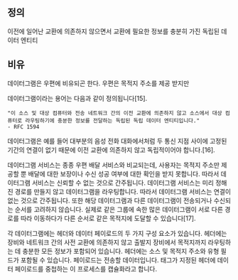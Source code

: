 
## 정의
이전에 일어난 교환에 의존하지 않으면서 교환에 필요한 정보를 충분히 가진 독립된 데이터 엔티티

## 비유
데이터그램은 우편에 비유되곤 한다. 우편은 목적지 주소를 제공 받지만 


데이터그램이라는 용어는 다음과 같이 정의됩니다[15].

    "이 소스 및 대상 컴퓨터와 전송 네트워크 간의 이전 교환에 의존하지 않고 소스에서 대상 컴퓨터로 라우팅하기에 충분한 정보를 전달하는 독립된 독립 데이터 엔티티입니다."
    - RFC 1594

데이터그램은 예를 들어 대부분의 음성 전화 대화에서처럼 두 통신 지점 사이에 고정된 기간의 연결이 없기 때문에 이전 교환에 의존하지 않고 독립적이어야 합니다.[16].

데이터그램 서비스는 종종 우편 배달 서비스와 비교되는데, 사용자는 목적지 주소만 제공할 뿐 배달에 대한 보장이나 수신 성공 여부에 대한 확인을 받지 못합니다. 따라서 데이터그램 서비스는 신뢰할 수 없는 것으로 간주됩니다. 데이터그램 서비스는 미리 정해진 경로를 만들지 않고 데이터그램을 라우팅합니다. 따라서 데이터그램 서비스는 연결이 없는 것으로 간주됩니다. 또한 해당 데이터그램과 다른 데이터그램이 전송되거나 수신되는 순서를 고려하지 않습니다. 실제로 같은 그룹에 속한 많은 데이터그램이 서로 다른 경로를 따라 이동하다가 다른 순서로 같은 목적지에 도달할 수 있습니다[17].

각 데이터그램에는 헤더와 데이터 페이로드의 두 가지 구성 요소가 있습니다. 헤더에는 장비와 네트워크 간의 사전 교환에 의존하지 않고 출발지 장비에서 목적지까지 라우팅하는 데 충분한 모든 정보가 포함되어 있습니다. 헤더에는 소스 및 목적지 주소와 유형 필드가 포함될 수 있습니다. 페이로드는 전송할 데이터입니다. 태그가 지정된 헤더에 데이터 페이로드를 중첩하는 이 프로세스를 캡슐화라고 합니다.